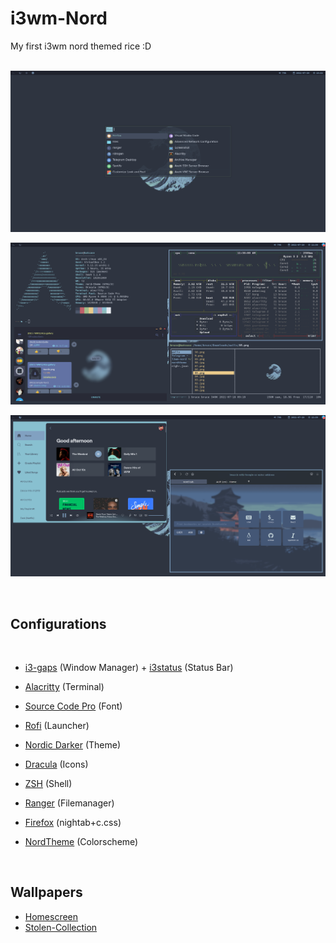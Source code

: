 # **i3wm-Nord**

My first i3wm nord themed rice :D
<br>
<br>

![screenshot](<https://raw.githubusercontent.com/Shivshreyas/i3wm-my-nord-rice/main/Screenshots/final%20rice(nord)3.png>)
<br>

![screenshot](<https://raw.githubusercontent.com/Shivshreyas/i3wm-my-nord-rice/main/Screenshots/final%20rice(nord).png>)
<br>

![screenshot](<https://raw.githubusercontent.com/Shivshreyas/i3wm-my-nord-rice/main/Screenshots/final%20rice(nord)2.png>)

<br>

## Configurations

<br>

- [i3-gaps](<https://github.com/Shivshreyas/i3wm-my-nord-rice/tree/main/i3-nord(%20withi3bar)/i3>) (Window Manager) +
  [i3status](<https://github.com/Shivshreyas/i3wm-my-nord-rice/tree/main/i3-nord(%20withi3bar)/i3status>) (Status Bar)

- [Alacritty](<https://github.com/Shivshreyas/i3wm-my-nord-rice/tree/main/i3-nord(%20withi3bar)/alacritty>) (Terminal)

- [Source Code Pro](https://archlinux.org/packages/extra/any/adobe-source-code-pro-fonts/) (Font)

- [Rofi](https://github.com/sarveshspatil111/Dotfiles/tree/main/.config/rofi) (Launcher)

- [Nordic Darker](https://www.gnome-look.org/p/1267246/) (Theme)

- [Dracula](https://draculatheme.com/gtk) (Icons)

- [ZSH](<https://github.com/Shivshreyas/i3wm-my-nord-rice/blob/main/i3-nord(%20withi3bar)/.zshrc>) (Shell)

- [Ranger](<https://github.com/Shivshreyas/i3wm-my-nord-rice/tree/main/i3-nord(%20withi3bar)/ranger>) (Filemanager)

- [Firefox](<https://github.com/Shivshreyas/i3wm-my-nord-rice/tree/main/i3-nord(%20withi3bar)/firefox/chrome>) (nightab+c.css)
- [NordTheme](https://www.nordtheme.com/) (Colorscheme)

<br>

## Wallpapers

- [Homescreen](<https://raw.githubusercontent.com/Shivshreyas/i3wm-my-nord-rice/main/i3-nord(%20withi3bar)/walls/85.png>)
- [Stolen-Collection](<https://github.com/Shivshreyas/i3wm-my-nord-rice/tree/main/i3-nord(%20withi3bar)/walls>)
